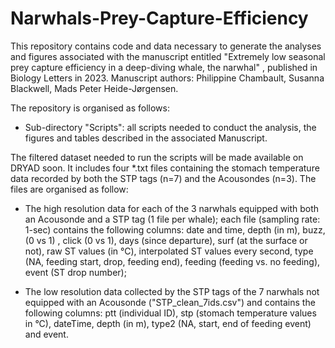 # Narwhals-Prey-Capture-Efficiency

This repository contains code and data necessary to generate the analyses and figures associated with the manuscript entitled "Extremely low seasonal prey capture efficiency in a deep-diving whale, the narwhal" , published in Biology Letters in 2023. 
Manuscript authors: Philippine Chambault, Susanna Blackwell, Mads Peter Heide-Jørgensen.

The repository is organised as follows:

- Sub-directory "Scripts": all scripts needed to conduct the analysis, the figures and tables described in the associated Manuscript.


The filtered dataset needed to run the scripts will be made available on DRYAD soon. It includes four *.txt files containing the stomach temperature data recorded by both the STP tags (n=7) and the Acousondes (n=3). The files are organised as follow:

- The high resolution data for each of the 3 narwhals equipped with both an Acousonde and a STP tag (1 file per whale); each file (sampling rate: 1-sec) contains the following columns: date and time, depth (in m), buzz, (0 vs 1) , click (0 vs 1), days (since departure), surf (at the surface or not), raw ST values (in °C), interpolated ST values every second, type (NA, feeding start, drop, feeding end), feeding (feeding vs. no feeding), event (ST drop number);

- The low resolution data  collected by the STP tags of the 7 narwhals not equipped with an Acousonde ("STP_clean_7ids.csv") and contains the following columns: ptt (individual ID), stp (stomach temperature values in °C), dateTime, depth (in m), type2 (NA, start, end of feeding event) and event.



 
